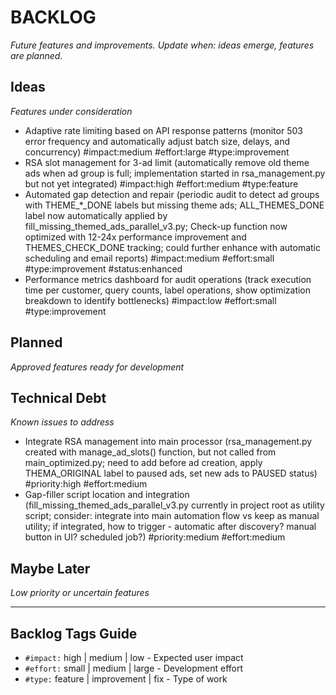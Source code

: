 # BACKLOG
_Future features and improvements. Update when: ideas emerge, features are planned._

## Ideas
_Features under consideration_

- Adaptive rate limiting based on API response patterns (monitor 503 error frequency and automatically adjust batch size, delays, and concurrency) #impact:medium #effort:large #type:improvement
- RSA slot management for 3-ad limit (automatically remove old theme ads when ad group is full; implementation started in rsa_management.py but not yet integrated) #impact:high #effort:medium #type:feature
- Automated gap detection and repair (periodic audit to detect ad groups with THEME_*_DONE labels but missing theme ads; ALL_THEMES_DONE label now automatically applied by fill_missing_themed_ads_parallel_v3.py; Check-up function now optimized with 12-24x performance improvement and THEMES_CHECK_DONE tracking; could further enhance with automatic scheduling and email reports) #impact:medium #effort:small #type:improvement #status:enhanced
- Performance metrics dashboard for audit operations (track execution time per customer, query counts, label operations, show optimization breakdown to identify bottlenecks) #impact:low #effort:small #type:improvement

## Planned
_Approved features ready for development_

## Technical Debt
_Known issues to address_

- Integrate RSA management into main processor (rsa_management.py created with manage_ad_slots() function, but not called from main_optimized.py; need to add before ad creation, apply THEMA_ORIGINAL label to paused ads, set new ads to PAUSED status) #priority:high #effort:medium
- Gap-filler script location and integration (fill_missing_themed_ads_parallel_v3.py currently in project root as utility script; consider: integrate into main automation flow vs keep as manual utility; if integrated, how to trigger - automatic after discovery? manual button in UI? scheduled job?) #priority:medium #effort:medium

## Maybe Later
_Low priority or uncertain features_

---

## Backlog Tags Guide
- `#impact:` high | medium | low - Expected user impact
- `#effort:` small | medium | large - Development effort
- `#type:` feature | improvement | fix - Type of work
